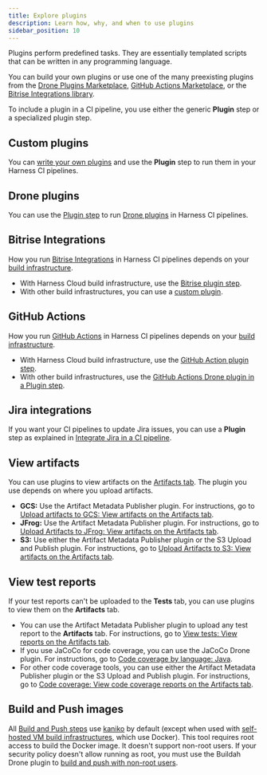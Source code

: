 ```yaml
---
title: Explore plugins
description: Learn how, why, and when to use plugins
sidebar_position: 10
---
```


Plugins perform predefined tasks. They are essentially templated scripts that can be written in any programming language.

You can build your own plugins or use one of the many preexisting plugins from the [Drone Plugins Marketplace](https://plugins.drone.io/), [GitHub Actions Marketplace](https://github.com/marketplace?type=actions), or the [Bitrise Integrations library](https://bitrise.io/integrations/steps).

To include a plugin in a CI pipeline, you use either the generic **Plugin** step or a specialized plugin step.

## Custom plugins

You can [write your own plugins](./custom_plugins.md) and use the **Plugin** step to run them in your Harness CI pipelines.

## Drone plugins

You can use the [Plugin step](./run-a-drone-plugin-in-ci.md) to run [Drone plugins](https://plugins.drone.io/) in Harness CI pipelines.

## Bitrise Integrations

How you run [Bitrise Integrations](https://bitrise.io/integrations/steps) in Harness CI pipelines depends on your [build infrastructure](../set-up-build-infrastructure/which-build-infrastructure-is-right-for-me.md).

* With Harness Cloud build infrastructure, use the [Bitrise plugin step](./ci-bitrise-plugin.md).
* With other build infrastructures, you can use a [custom plugin](./custom_plugins.md).

## GitHub Actions

How you run [GitHub Actions](https://github.com/marketplace?type=actions) in Harness CI pipelines depends on your [build infrastructure](../set-up-build-infrastructure/which-build-infrastructure-is-right-for-me.md).

* With Harness Cloud build infrastructure, use the [GitHub Action plugin step](./ci-github-action-step.md).
* With other build infrastructures, use the [GitHub Actions Drone plugin in a Plugin step](./run-a-git-hub-action-in-cie.md).

## Jira integrations

If you want your CI pipelines to update Jira issues, you can use a **Plugin** step as explained in [Integrate Jira in a CI pipeline](./ci-jira-int-plugin.md).

## View artifacts

You can use plugins to view artifacts on the [Artifacts tab](../viewing-builds.md). The plugin you use depends on where you upload artifacts.

* **GCS:** Use the Artifact Metadata Publisher plugin. For instructions, go to [Upload artifacts to GCS: View artifacts on the Artifacts tab](/docs/continuous-integration/use-ci/build-and-upload-artifacts/upload-artifacts-to-gcs-step-settings#view-artifacts-on-the-artifacts-tab).
* **JFrog:** Use the Artifact Metadata Publisher plugin. For instructions, go to [Upload Artifacts to JFrog: View artifacts on the Artifacts tab](/docs/continuous-integration/use-ci/build-and-upload-artifacts/upload-artifacts-to-jfrog#view-artifacts-on-the-artifacts-tab).
* **S3:** Use either the Artifact Metadata Publisher plugin or the S3 Upload and Publish plugin. For instructions, go to [Upload Artifacts to S3: View artifacts on the Artifacts tab](/docs/continuous-integration/use-ci/build-and-upload-artifacts/upload-artifacts-to-s-3-step-settings#view-artifacts-on-the-artifacts-tab).

## View test reports

If your test reports can't be uploaded to the **Tests** tab, you can use plugins to view them on the **Artifacts** tab.

* You can use the Artifact Metadata Publisher plugin to upload any test report to the **Artifacts** tab. For instructions, go to [View tests: View reports on the Artifacts tab](/docs/continuous-integration/use-ci/set-up-test-intelligence/viewing-tests#view-reports-on-the-artifacts-tab).
* If you use JaCoCo for code coverage, you can use the JaCoCo Drone plugin. For instructions, go to [Code coverage by language: Java](/docs/continuous-integration/use-ci/set-up-test-intelligence/code-coverage#java).
* For other code coverage tools, you can use either the Artifact Metadata Publisher plugin or the S3 Upload and Publish plugin. For instructions, go to [Code coverage: View code coverage reports on the Artifacts tab](/docs/continuous-integration/use-ci/set-up-test-intelligence/code-coverage#view-code-coverage-reports-on-the-artifacts-tab).

## Build and Push images

All [Build and Push steps](/docs/continuous-integration/use-ci/build-and-upload-artifacts/build-and-upload-an-artifact) use [kaniko](https://github.com/GoogleContainerTools/kaniko/blob/main/README.md) by default (except when used with [self-hosted VM build infrastructures](/docs/category/set-up-vm-build-infrastructures), which use Docker). This tool requires root access to build the Docker image. It doesn't support non-root users. If your security policy doesn't allow running as root, you must use the Buildah Drone plugin to [build and push with non-root users](../build-and-upload-artifacts/build-and-push-nonroot.md).
